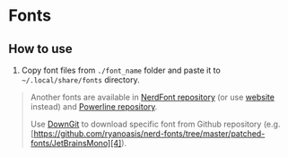 # Fonts

## How to use

1. Copy font files from `./font_name` folder and paste it to `~/.local/share/fonts` directory.

> Another fonts are available in [NerdFont repository][1] (or use [website][5] instead) and [Powerline repository][2].
>
> Use [DownGit][3] to download specific font from Github repository (e.g. [https://github.com/ryanoasis/nerd-fonts/tree/master/patched-fonts/JetBrainsMono][4]).

[1]: https://github.com/ryanoasis/nerd-fonts
[2]: https://github.com/powerline/fonts
[3]: https://minhaskamal.github.io/DownGit/#/home
[4]: https://github.com/ryanoasis/nerd-fonts/tree/master/patched-fonts/JetBrainsMono
[5]: https://www.nerdfonts.com/font-downloads
